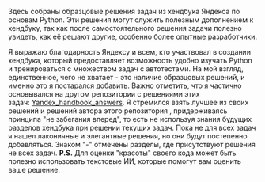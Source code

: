 Здесь собраны образцовые решения задач из хендбука Яндекса по основам Python. Эти решения могут служить полезным дополнением к хендбуку, так как после самостоятельного решения задачи полезно увидеть, как её решают другие, особенно более опытные разработчики.

Я выражаю благодарность Яндексу и всем, кто участвовал в создании хендбука, который предоставляет возможность удобно изучать Python и тренироваться с множеством задач с автотестами. На мой взгляд, единственное, чего не хватает - это наличие образцовых решений, и именно это я постарался добавить. Важно отметить, что я частично основывался на другом репозитории с решениями этих задач: [Yandex_handbook_answers](https://github.com/Pavellver/Yandex_handbook_answers). Я стремился взять лучшее из своих решений и решений автора этого репозитория , придерживаясь принципа "не забегания вперед", то есть не используя знания будущих разделов хендбука при решении текущих задач. Пока не для всех задач я нашел лаконичные и элегантные решения, но они будут постепенно добавляться. Знаком "-" отмечены разделы, где присутствуют решения не всех задач.
**P.S.** Для оценки "красоты" своего кода может быть полезно использовать текстовые ИИ, которые помогут вам оценить ваше решение.
